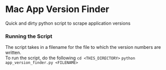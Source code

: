 # Mac App Version Finder

Quick and dirty python script to scrape application versions

### Running the Script

The script takes in a filename for the file to which the version numbers are written.  
To run the script, do the following
`cd <THIS_DIRECTORY>`
`python app_version_finder.py <FILENAME>`
